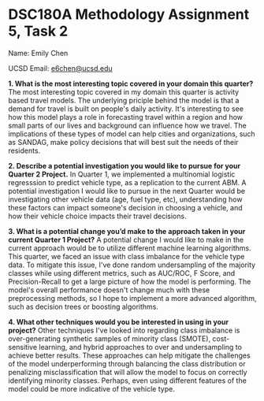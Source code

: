 # DSC180A Methodology Assignment 5, Task 2

Name: Emily Chen

UCSD Email: e6chen@ucsd.edu

**1. What is the most interesting topic covered in your domain this quarter?**
The most interesting topic covered in my domain this quarter is activity based travel models. The underlying priciple behind the model is that a demand for travel is built on people's daily activity. It's interesting to see how this model plays a role in forecasting travel within a region and how small parts of our lives and background can influence how we travel. The implications of these types of model can help cities and organizations, such as SANDAG, make policy decisions that will best suit the needs of their residents. 

**2. Describe a potential investigation you would like to pursue for your Quarter 2 Project.**
In Quarter 1, we implemented a multinomial logistic regresssion to predict vehicle type, as a replication to the current ABM. A potential investigation I would like to pursue in the next Quarter would be investigating other vehicle data (age, fuel type, etc), understanding how these factors can impact someone's decision in choosing a vehicle, and how their vehicle choice impacts their travel decisions. 

**3. What is a potential change you’d make to the approach taken in your current Quarter 1 Project?**
A potential change I would like to make in the current approach would be to utilize different machine learning algorithms. This quarter, we faced an issue with class imbalance for the vehicle type data. To mitigate this issue, I've done random undersampling of the majority classes while using different metrics, such as AUC/ROC, F Score, and Precision-Recall to get a large picture of how the model is performing. The model's overall performance doesn't change much with these preprocessing methods, so I hope to implement a more advanced algorithm, such as decision trees or boosting algorithms. 

**4. What other techniques would you be interested in using in your project?**
Other techniques I've looked into regarding class imbalance is over-generating synthetic samples of minority class (SMOTE), cost-sensitive learning, and hybrid approaches to over and undersampling to achieve better results. These approaches can help mitigate the challenges of the model underperforming through balancing the class distribution or penalizing misclassification that will allow the model to focus on correctly identifying minority classes. Perhaps, even using different features of the model could be more indicative of the vehicle type. 

